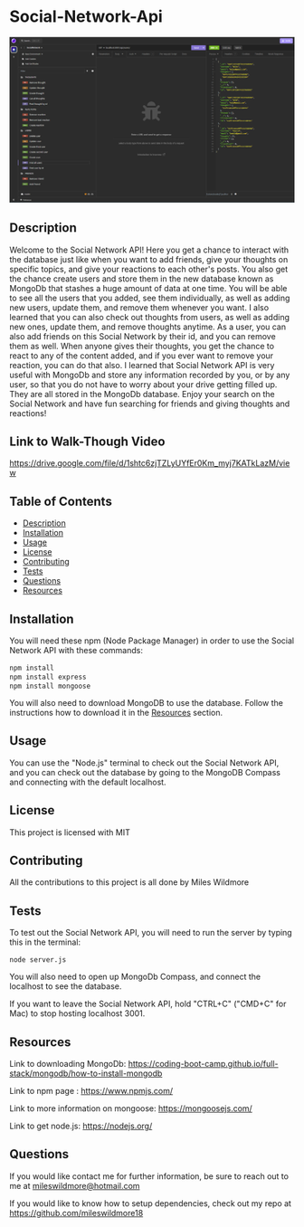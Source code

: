 # Social-Network-Api

![alt text](</assets/screenshots/Social Network API screenshot.png>)

## Description

Welcome to the Social Network API! Here you get a chance to interact with the database just like when you want to add friends, give your thoughts on specific topics, and give your reactions to each other's posts. You also get the chance create users and store them in the new database known as MongoDb that stashes a huge amount of data at one time. You will be able to see all the users that you added, see them individually, as well as adding new users, update them, and remove them whenever you want. I also learned that you can also check out thoughts from users, as well as adding new ones, update them, and remove thoughts anytime. As a user, you can also add friends on this Social Network by their id, and you can remove them as well. When anyone gives their thoughts, you get the chance to react to any of the content added, and if you ever want to remove your reaction, you can do that also. I learned that Social Network API is very useful with MongoDb and store any information recorded by you, or by any user, so that you do not have to worry about your drive getting filled up. They are all stored in the MongoDb database. Enjoy your search on the Social Network and have fun searching for friends and giving thoughts and reactions!

## Link to Walk-Though Video
https://drive.google.com/file/d/1shtc6zjTZLyUYfEr0Km_myj7KATkLazM/view

## Table of Contents
 * [Description](#description)
 * [Installation](#installation)
 * [Usage](#usage)
 * [License](#license)
 * [Contributing](#contributing)
 * [Tests](#tests)
 * [Questions](#questions)
 * [Resources](#resources)

## Installation
You will need these npm (Node Package Manager) in order to use the Social Network API with these commands:
```
npm install
npm install express
npm install mongoose

```
You will also need to download MongoDB to use the database. Follow the instructions how to download it in the [Resources](#resources) section.

## Usage
You can use the "Node.js" terminal to check out the Social Network API, and you can check out the database by going to the MongoDB Compass and connecting with the default localhost.

## License
This project is licensed with MIT

## Contributing
All the contributions to this project is all done by Miles Wildmore


## Tests

To test out the Social Network API, you will need to run the server by typing this in the terminal: 
```
node server.js

```

You will also need to open up MongoDb Compass, and connect the localhost to see the database.

If you want to leave the Social Network API, hold "CTRL+C" ("CMD+C" for Mac) to stop hosting localhost 3001.

## Resources

Link to downloading MongoDb: https://coding-boot-camp.github.io/full-stack/mongodb/how-to-install-mongodb

Link to npm page : https://www.npmjs.com/

Link to more information on mongoose: https://mongoosejs.com/

Link to get node.js: https://nodejs.org/

## Questions
If you would like contact me for further information, be sure to reach out to me at mileswildmore@hotmail.com

If you would like to know how to setup dependencies, check out my repo at https://github.com/mileswildmore18